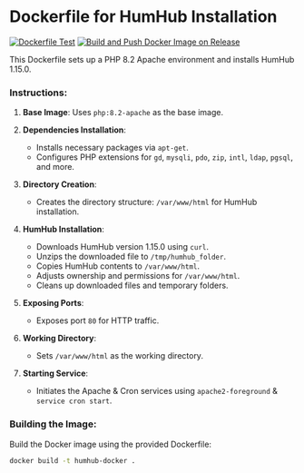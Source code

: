 # Dockerfile for HumHub Installation

[![Dockerfile Test](https://github.com/GreenMeteor/humhub-docker/actions/workflows/tests.yml/badge.svg?event=push)](https://github.com/GreenMeteor/humhub-docker/actions/workflows/tests.yml) [![Build and Push Docker Image on Release](https://github.com/GreenMeteor/humhub-docker/actions/workflows/published.yml/badge.svg?event=release)](https://github.com/GreenMeteor/humhub-docker/actions/workflows/published.yml)

This Dockerfile sets up a PHP 8.2 Apache environment and installs HumHub 1.15.0.

### Instructions:

1. **Base Image**: Uses `php:8.2-apache` as the base image.

2. **Dependencies Installation**:
    - Installs necessary packages via `apt-get`.
    - Configures PHP extensions for `gd`, `mysqli`, `pdo`, `zip`, `intl`, `ldap`, `pgsql`, and more.

3. **Directory Creation**:
    - Creates the directory structure: `/var/www/html` for HumHub installation.

4. **HumHub Installation**:
    - Downloads HumHub version 1.15.0 using `curl`.
    - Unzips the downloaded file to `/tmp/humhub_folder`.
    - Copies HumHub contents to `/var/www/html`.
    - Adjusts ownership and permissions for `/var/www/html`.
    - Cleans up downloaded files and temporary folders.

5. **Exposing Ports**:
    - Exposes port `80` for HTTP traffic.

6. **Working Directory**:
    - Sets `/var/www/html` as the working directory.

7. **Starting Service**:
    - Initiates the Apache & Cron services using `apache2-foreground` & `service cron start`.

### Building the Image:

Build the Docker image using the provided Dockerfile:

```bash
docker build -t humhub-docker .
```
